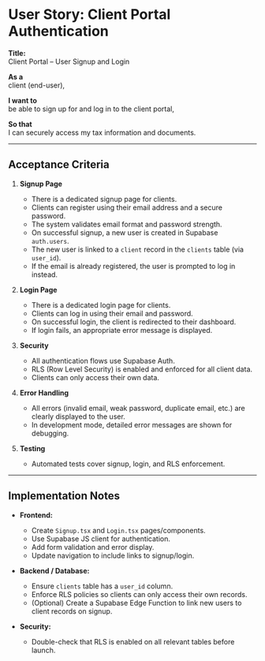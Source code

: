 # User Story: Client Portal Authentication

**Title:**  
Client Portal – User Signup and Login

**As a**  
client (end-user),

**I want to**  
be able to sign up for and log in to the client portal,

**So that**  
I can securely access my tax information and documents.

---

## Acceptance Criteria

1. **Signup Page**
   - There is a dedicated signup page for clients.
   - Clients can register using their email address and a secure password.
   - The system validates email format and password strength.
   - On successful signup, a new user is created in Supabase `auth.users`.
   - The new user is linked to a `client` record in the `clients` table (via `user_id`).
   - If the email is already registered, the user is prompted to log in instead.

2. **Login Page**
   - There is a dedicated login page for clients.
   - Clients can log in using their email and password.
   - On successful login, the client is redirected to their dashboard.
   - If login fails, an appropriate error message is displayed.

3. **Security**
   - All authentication flows use Supabase Auth.
   - RLS (Row Level Security) is enabled and enforced for all client data.
   - Clients can only access their own data.

4. **Error Handling**
   - All errors (invalid email, weak password, duplicate email, etc.) are clearly displayed to the user.
   - In development mode, detailed error messages are shown for debugging.

5. **Testing**
   - Automated tests cover signup, login, and RLS enforcement.

---

## Implementation Notes

- **Frontend:**  
  - Create `Signup.tsx` and `Login.tsx` pages/components.
  - Use Supabase JS client for authentication.
  - Add form validation and error display.
  - Update navigation to include links to signup/login.

- **Backend / Database:**  
  - Ensure `clients` table has a `user_id` column.
  - Enforce RLS policies so clients can only access their own records.
  - (Optional) Create a Supabase Edge Function to link new users to client records on signup.

- **Security:**  
  - Double-check that RLS is enabled on all relevant tables before launch. 